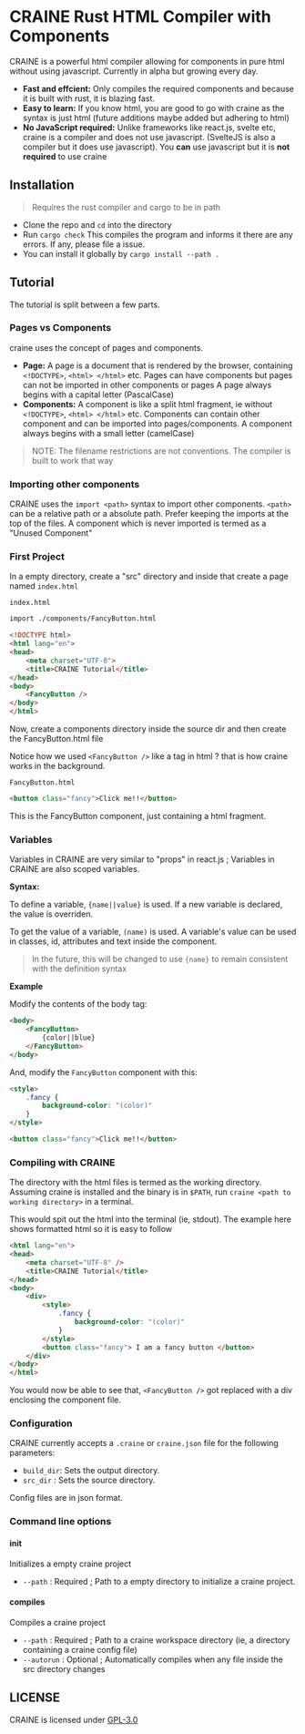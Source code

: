 # CRAINE Rust HTML Compiler with Components

CRAINE is a powerful html compiler allowing for components in pure html without using javascript. Currently in alpha but growing every day. 

- **Fast and effcient:** Only compiles the required components and because it is built with rust, it is blazing fast.
- **Easy to learn:** If you know html, you are good to go with craine as the syntax is just html (future additions maybe added but adhering to html)
- **No JavaScript required:** Unlike frameworks like react.js, svelte etc, craine is a compiler and does not use javascript. (SvelteJS is also a compiler but it does use javascript).
You **can** use javascript but it is **not required** to use craine

## Installation
> Requires the rust compiler and cargo to be in path

- Clone the repo and `cd` into the directory
- Run `cargo check` This compiles the program and informs it there are any errors. If any, please file a issue.
- You can install it globally by `cargo install --path .`

## Tutorial

The tutorial is split between a few parts.

### Pages vs Components
craine uses the concept of pages and components.

- **Page:** A page is a document that is rendered by the browser, containing `<!DOCTYPE>`, `<html> </html>` etc. Pages can have components but pages can not be imported in other components or pages
A page always begins with a capital letter (PascalCase)
- **Components:** A component is like a split html fragment, ie without `<!DOCTYPE>`, `<html> </html>` etc. Components can contain other component and can be imported into pages/components.
A component always begins with a small letter (camelCase)

> NOTE: The filename restrictions are not conventions. The compiler is built to work that way

### Importing other components
CRAINE uses the `import <path>` syntax to import other components. `<path>` can be a relative path or a absolute path. Prefer keeping the imports at the top of the files. A component which is never imported is termed as a "Unused Component"

### First Project

In a empty directory, create a "src" directory and inside that create a page named `index.html`

`index.html`

```html
import ./components/FancyButton.html

<!DOCTYPE html>
<html lang="en">
<head>
    <meta charset="UTF-8">
    <title>CRAINE Tutorial</title>
</head>
<body>
    <FancyButton />
</body>
</html>
```

Now, create a components directory inside the source dir and then create the FancyButton.html file

Notice how we used `<FancyButton />` like a tag in html ? that is how craine works in the background.

`FancyButton.html`

```html
<button class="fancy">Click me!!</button>
```

This is the FancyButton component, just containing a html fragment.

### Variables

Variables in CRAINE are very similar to "props" in react.js ; Variables in CRAINE are also scoped variables.

**Syntax:**

To define a variable, `{name||value}` is used. If a new variable is declared, the value is overriden. 

To get the value of a variable, `(name)` is used. A variable's value can be used in classes, id, attributes and text inside the component.

> In the future, this will be changed to use `{name}` to remain consistent with the definition syntax

**Example**

Modify the contents of the body tag:

```html
<body>
    <FancyButton>
        {color||blue}
    </FancyButton>
</body>
```

And, modify the `FancyButton` component with this:

```html
<style>
    .fancy {
        background-color: "(color)"
    }
</style>

<button class="fancy">Click me!!</button>
```

### Compiling with CRAINE

The directory with the html files is termed as the working directory. Assuming craine is installed and the binary is in `$PATH`, run `craine <path to working directory>` in a terminal.

This would spit out the html into the terminal (ie, stdout). The example here shows formatted html so it is easy to follow

```html
<html lang="en">
<head>
    <meta charset="UTF-8" />
    <title>CRAINE Tutorial</title>
</head>
<body>
    <div>
        <style>
            .fancy {
                background-color: "(color)"
            }
        </style>
        <button class="fancy"> I am a fancy button </button>
    </div>
</body>
</html>
```

You would now be able to see that, `<FancyButton />` got replaced with a div enclosing the component file.

### Configuration

CRAINE currently accepts a `.craine` or `craine.json` file for the following parameters:
- `build_dir`: Sets the output directory.
- `src_dir` : Sets the source directory.

Config files are in json format.

### Command line options

#### init

Initializes a empty craine project
- `--path` : Required ; Path to a empty directory to initialize a craine project.

#### compiles

Compiles a craine project
- `--path` : Required ; Path to a craine workspace directory (ie, a directory containing a craine config file)
- `--autorun` : Optional ; Automatically compiles when any file inside the src directory changes

## LICENSE
CRAINE is licensed under [GPL-3.0](./LICENSE)
